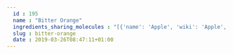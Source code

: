 ```yaml
---
  id : 195
  name : "Bitter Orange"
  ingredients_sharing_molecules : "[{'name': 'Apple', 'wiki': 'Apple', 'id': 162, 'category': 'Fruit', 'common_molecules': [7765, 6184, 284, 8130, 957, 8194, 31289, 454, 177, 17100, 8103, 8914, 1549026, 180]}, {'name': 'Orange', 'wiki': 'Orange_(fruit)', 'id': 194, 'category': 'Fruit', 'common_molecules': [7765, 6184, 8635, 1549025, 8130, 957, 8194, 31289, 454, 17100, 8914, 61780, 1549026, 180]}, {'name': 'Mandarin Orange', 'wiki': 'Mandarin_orange', 'id': 242, 'category': 'Fruit Citrus', 'common_molecules': [31289, 6184, 8635, 1549025, 10402, 957, 17100, 8194, 454, 8130, 8914, 61780, 1549026, 180]}, {'name': 'Cardamom', 'wiki': 'Cardamom', 'id': 327, 'category': 'Spice', 'common_molecules': [31289, 6184, 1549025, 10402, 957, 17100, 5365982, 454, 8130, 8103, 8914, 8205, 1549026, 180]}, {'name': 'Lemon', 'wiki': 'Lemon', 'id': 240, 'category': 'Fruit Citrus', 'common_molecules': [31289, 6184, 8635, 1549025, 8130, 957, 8194, 5365982, 454, 17100, 8914, 1549026, 180]}]"
  slug : bitter-orange
  date : 2019-03-26T08:47:11+01:00
---
```



